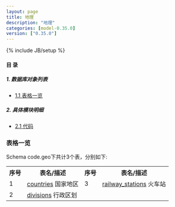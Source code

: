```yaml
---
layout: page
title: 地理 
description: "地理"
categories: [model-0.35.0]
version: ["0.35.0"]
---
```

{% include JB/setup %}

#### 目 录

##### 1. 数据库对象列表
  * [1.1 表格一览](index.html#表格一览)

##### 2. 具体模块明细
* [2.1 代码](/model/code/geo/all.html)

### 表格一览
Schema code.geo下共计3个表，分别如下:

<table class="table table-bordered table-striped table-condensed">
  <tr>
    <th class="info_header text-center">序号</th>
    <th class="info_header">表名/描述</th>
    <th class="info_header text-center">序号</th>
    <th class="info_header">表名/描述</th>
  </tr>
  <tr>
    <td>1</td>
    <td><a href="/model/code/geo/all.html#表格-countries-国家地区">countries</a> 国家地区</td>
    <td>3</td>
    <td><a href="/model/code/geo/all.html#表格-railway_stations-火车站">railway_stations</a> 火车站</td>
  </tr>
  <tr>
    <td>2</td>
    <td><a href="/model/code/geo/all.html#表格-divisions-行政区划">divisions</a> 行政区划</td>
    <td></td>
    <td></td>
  </tr>
</table>


